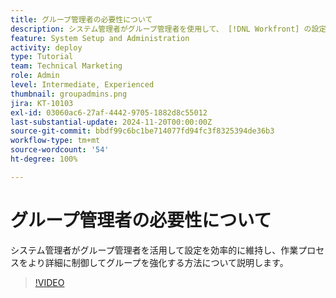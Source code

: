 ```yaml
---
title: グループ管理者の必要性について
description: システム管理者がグループ管理者を使用して、 [!DNL Workfront] の設定を維持しながら、グループが作業をより詳細に制御できるようにする方法を説明します。
feature: System Setup and Administration
activity: deploy
type: Tutorial
team: Technical Marketing
role: Admin
level: Intermediate, Experienced
thumbnail: groupadmins.png
jira: KT-10103
exl-id: 03060ac6-27af-4442-9705-1882d8c55012
last-substantial-update: 2024-11-20T00:00:00Z
source-git-commit: bbdf99c6bc1be714077fd94fc3f8325394de36b3
workflow-type: tm+mt
source-wordcount: '54'
ht-degree: 100%

---
```


# グループ管理者の必要性について

システム管理者がグループ管理者を活用して設定を効率的に維持し、作業プロセスをより詳細に制御してグループを強化する方法について説明します。

>[!VIDEO](https://video.tv.adobe.com/v/3439324/?quality=12&learn=on&enablevpops=1&captions=jpn)


